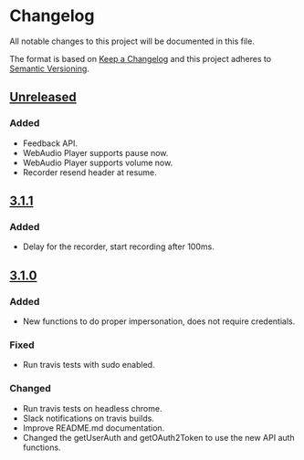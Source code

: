 # Changelog

All notable changes to this project will be documented in this file.

The format is based on [Keep a Changelog](http://keepachangelog.com)
and this project adheres to [Semantic Versioning](http://semver.org).

## [Unreleased]
### Added
- Feedback API.
- WebAudio Player supports pause now.
- WebAudio Player supports volume now.
- Recorder resend header at resume.

## [3.1.1]
### Added
- Delay for the recorder, start recording after 100ms.

## [3.1.0]
### Added
- New functions to do proper impersonation, does not require credentials.
### Fixed
- Run travis tests with sudo enabled.
### Changed
- Run travis tests on headless chrome.
- Slack notifications on travis builds.
- Improve README.md documentation.
- Changed the getUserAuth and getOAuth2Token to use the new API auth functions.


[Unreleased]: https://github.com/itslanguage/itslanguage-js/compare/v3.1.1...HEAD
[3.1.1]: https://github.com/itslanguage/itslanguage-js/compare/v3.1.0...v3.1.1
[3.1.0]: https://github.com/itslanguage/itslanguage-js/compare/v3.0.1...v3.1.0
